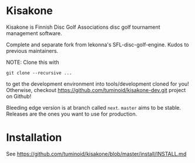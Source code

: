 Kisakone
========

Kisakone is Finnish Disc Golf Associations disc golf tournament management software.

Complete and separate fork from lekonna's SFL-disc-golf-engine. Kudos to previous maintainers.

NOTE: Clone this with

    git clone --recursive ...

to get the development environment into tools/development cloned for you! Otherwise, checkout https://github.com/tuminoid/kisakone-dev.git project on Github!

Bleeding edge version is at branch called `next`. `master` aims to be stable.
Releases are the ones you want to use for production.


Installation
============

See https://github.com/tuminoid/kisakone/blob/master/install/INSTALL.md
